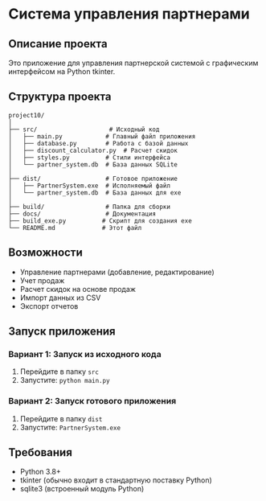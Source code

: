 # Система управления партнерами

## Описание проекта
Это приложение для управления партнерской системой с графическим интерфейсом на Python tkinter.

## Структура проекта
```
project10/
│
├── src/                    # Исходный код
│   ├── main.py            # Главный файл приложения
│   ├── database.py        # Работа с базой данных
│   ├── discount_calculator.py  # Расчет скидок
│   ├── styles.py          # Стили интерфейса
│   └── partner_system.db  # База данных SQLite
│
├── dist/                  # Готовое приложение
│   ├── PartnerSystem.exe  # Исполняемый файл
│   └── partner_system.db  # База данных для exe
│
├── build/                 # Папка для сборки
├── docs/                  # Документация
├── build_exe.py          # Скрипт для создания exe
└── README.md             # Этот файл
```

## Возможности
- Управление партнерами (добавление, редактирование)
- Учет продаж
- Расчет скидок на основе продаж
- Импорт данных из CSV
- Экспорт отчетов

## Запуск приложения

### Вариант 1: Запуск из исходного кода
1. Перейдите в папку `src`
2. Запустите: `python main.py`

### Вариант 2: Запуск готового приложения
1. Перейдите в папку `dist`
2. Запустите: `PartnerSystem.exe`

## Требования
- Python 3.8+
- tkinter (обычно входит в стандартную поставку Python)
- sqlite3 (встроенный модуль Python)

